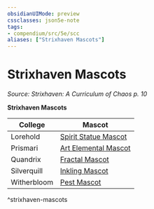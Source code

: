 ```yaml
---
obsidianUIMode: preview
cssclasses: json5e-note
tags:
- compendium/src/5e/scc
aliases: ["Strixhaven Mascots"]
---
```

# Strixhaven Mascots
*Source: Strixhaven: A Curriculum of Chaos p. 10* 

**Strixhaven Mascots**

| College | Mascot |
|---------|--------|
| Lorehold | [Spirit Statue Mascot](Mechanics/bestiary/construct/spirit-statue-mascot-scc.md) |
| Prismari | [Art Elemental Mascot](Mechanics/bestiary/elemental/art-elemental-mascot-scc.md) |
| Quandrix | [Fractal Mascot](Mechanics/bestiary/construct/fractal-mascot-scc.md) |
| Silverquill | [Inkling Mascot](Mechanics/bestiary/ooze/inkling-mascot-scc.md) |
| Witherbloom | [Pest Mascot](Mechanics/bestiary/monstrosity/pest-mascot-scc.md) |
^strixhaven-mascots
